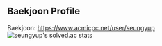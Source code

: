 ## Baekjoon Profile
Baekjoon: https://www.acmicpc.net/user/seungyup <br>
![seungyup's solved.ac stats](https://github-readme-solvedac.hyp3rflow.vercel.app/api/?handle=seungyup) <br>
